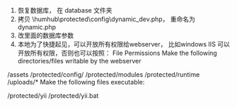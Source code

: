 1. 恢复数据库， 在 database 文件夹
2. 拷贝 \humhub\protected\config\dynamic_dev.php， 重命名为 dynamic.php
3. 改里面的数据库参数
4. 本地为了快捷起见，可以开放所有权限给webserver， 比如windows IIS 可以开放所有权限，否则也可以按照：
File Permissions
Make the following directories/files writable by the webserver

/assets
/protected/config/
/protected/modules
/protected/runtime
/uploads/*
Make the following files executable:

/protected/yii
/protected/yii.bat

